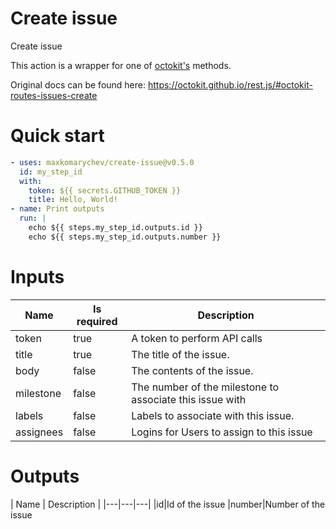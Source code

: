 # Create issue

Create issue

This action is a wrapper for one of [octokit's](https://octokit.github.io/rest.js) methods.

Original docs can be found here: https://octokit.github.io/rest.js/#octokit-routes-issues-create

# Quick start

```yaml
- uses: maxkomarychev/create-issue@v0.5.0
  id: my_step_id
  with:
    token: ${{ secrets.GITHUB_TOKEN }}
    title: Hello, World!
- name: Print outputs
  run: |
    echo ${{ steps.my_step_id.outputs.id }}
    echo ${{ steps.my_step_id.outputs.number }}
```


# Inputs

| Name | Is required | Description |
|---|---|---|
|token|true|A token to perform API calls
|title|true|The title of the issue.
|body|false|The contents of the issue.
|milestone|false|The number of the milestone to associate this issue with
|labels|false|Labels to associate with this issue.
|assignees|false|Logins for Users to assign to this issue

# Outputs

| Name | Description |
|---|---|---|
|id|Id of the issue
|number|Number of the issue

